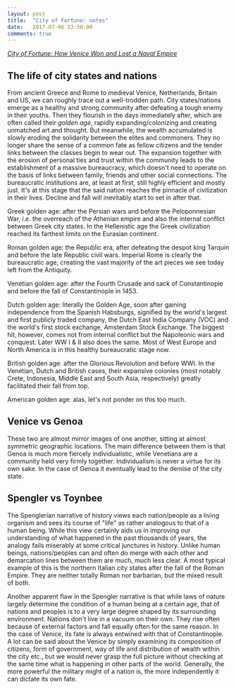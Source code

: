 ```yaml
---
layout: post
title:  "City of Fortune: notes"
date:   2017-07-06 23:50:00
comments: true
---
```


[*City of Fortune: How Venice Won and Lost a Naval Empire*](https://www.goodreads.com/book/show/11006684-city-of-fortune)

## The life of city states and nations

From ancient Greece and Rome to medieval Venice, Netherlands, Britain and US, we can roughly trace out a well-trodden path. City states/nations emerge as a healthy and strong community after defeating a tough enemy in their youths. Then they flourish in the days immediately after, which are often called their _golden age_, rapidly expanding/colonizing and creating unmatched art and thought. But meanwhile, the wealth accumulated is slowly eroding the solidarity between the elites and commoners. They no longer share the sense of a common fate as fellow citizens and the tender links between the classes begin to wear out. The expansion together with the erosion of personal ties and trust within the community leads to the establishment of a massive bureaucracy, which doesn't need to operate on the basis of links between family, friends and other social connections. The bureaucratic institutions are, at least at first, still highly efficient and  mostly just. It's at this stage that the said nation reaches the pinnacle of civilization in their lives. Decline and fall will inevitably start to set in after that. 

Greek golden age: after the Persian wars and before the Peloponnesian War, _i.e._ the overreach of the Athenian empire and also the internal conflict between Greek city states. In the Hellenistic age the Greek civilization reached its farthest limits on the Eurasian continent.

Roman golden age: the Republic era, after defeating the despot king Tarquin and before the late Republic civil wars. Imperial Rome is clearly the bureaucratic age, creating the vast majority of the art pieces we see today left from the Antiquity.

Venetian golden age: after the Fourth Crusade and sack of Constantinople and before the fall of Constantinople in 1453.

Dutch golden age: literally the Golden Age, soon after gaining independence from the Spanish Habsburgs, signified by the world's largest and first publicly traded company, the Dutch East India Company (VOC) and the world's first stock exchange, Amsterdam Stock Exchange. The biggest hit, however, comes not from internal conflict but the Napoleonic wars and conquest. Later WW I & II also does the same. Most of West Europe and North America is in this healthy bureaucratic stage now.

British golden age: after the Glorious Revolution and before WWI. In the Venetian, Dutch and British cases, their expansive colonies (most notably Crete, Indonesia, Middle East and South Asia, respectively) greatly facilitated their fall from top.

American golden age: alas, let's not ponder on this too much.

## Venice vs Genoa

These two are almost mirror images of one another, sitting at almost symmetric geographic locations. The main difference between them is that Genoa is much more fiercely individualistic, while Venetians are a community held very firmly together. Individualism is never a virtue for its own sake. In the case of Genoa it eventually lead to the demise of the city state. 

## Spengler vs Toynbee

The Spenglerian narrative of history views each nation/people as a living organism and sees its course of "life" as rather analogous to that of a human being. While this view certainly aids us in improving our understanding of what happened in the past thousands of years, the analogy fails miserably at some critical junctures in history. Unlike human beings, nations/peoples can and often do merge with each other and demarcation lines between them are much, much less clear. A most typical example of this is the northern Italian city states after the fall of the Roman Empire. They are neither totally Roman nor barbarian, but the mixed result of both.

Another apparent flaw in the Spengler narrative is that while laws of nature largely determine the condition of a human being at a certain age, that of nations and peoples is to a very large degree shaped by its surrounding environment. Nations don't live in a vacuum on their own. They rise often because of external factors and fall equally often for the same reason. In the case of Venice, its fate is always entwined with that of Constantinople. A lot can be said about the Venice by simply examining its composition of citizens, form of government, way of life and distribution of wealth within the city etc., but we would never grasp the full picture without checking at the same time what is happening in other parts of the world. Generally, the more powerful the military might of a nation is, the more independently it can dictate its own fate. 